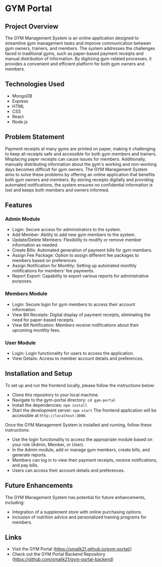 # GYM Portal


## Project Overview

The GYM Management System is an online application designed to streamline gym management tasks and improve communication between gym owners, trainers, and members. The system addresses the challenges faced in traditional gyms, such as paper-based payment receipts and manual distribution of information. By digitizing gym-related processes, it provides a convenient and efficient platform for both gym owners and members.


## Technologies Used

- MongoDB
- Express
- HTML
- CSS
- React
- Node.js

## Problem Statement
Payment receipts at many gyms are printed on paper, making it challenging to keep all receipts safe and accessible for both gym members and trainers. Misplacing paper receipts can cause issues for members. Additionally, manually distributing information about the gym's working and non-working days becomes difficult for gym owners. The GYM Management System aims to solve these problems by offering an online application that benefits both gym owners and members. By storing receipts digitally and providing automated notifications, the system ensures no confidential information is lost and keeps both members and owners informed.

## Features

### Admin Module
- Login: Secure access for administrators to the system.
- Add Member: Ability to add new gym members to the system.
- Update/Delete Members: Flexibility to modify or remove member information as needed.
- Create Bills: Automated generation of payment bills for gym members.
- Assign Fee Package: Option to assign different fee packages to members based on preferences.
- Assign Notification for Monthly: Setting up automated monthly notifications for members' fee payments.
- Report Export: Capability to export various reports for administrative purposes.

### Members Module
- Login: Secure login for gym members to access their account information.
- View Bill Receipts: Digital display of payment receipts, eliminating the need for paper-based receipts.
- View Bill Notification: Members receive notifications about their upcoming monthly fees.

### User Module
- Login: Login functionality for users to access the application.
- View Details: Access to member account details and preferences.
  
## Installation and Setup
To set up and run the frontend locally, please follow the instructions below:
- Clone this repository to your local machine.
- Navigate to the gym-portal directory: `cd gym-portal`
- Install the dependencies: `npm install`
- Start the development server: `npm start`
The frontend application will be accessible at `http://localhost:3000`.

Once the GYM Management System is installed and running, follow these instructions:
- Use the login functionality to access the appropriate module based on your role (Admin, Member, or User).
- In the Admin module, add or manage gym members, create bills, and generate reports.
- Members can log in to view their payment receipts, receive notifications, and pay bills.
- Users can access their account details and preferences.
  
## Future Enhancements
The GYM Management System has potential for future enhancements, including:
- Integration of a supplement store with online purchasing options.
- Inclusion of nutrition advice and personalized training programs for members.

## Links
- Visit the GYM Portal (https://smalik21.github.io/gym-portal/)
- Check out the GYM Portal Backend Repository (https://github.com/smalik21/gym-portal-backend)
